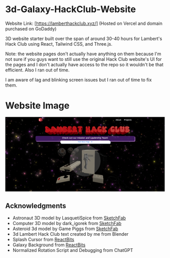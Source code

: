 # 3d-Galaxy-HackClub-Website

Website Link: [https://lamberthackclub.xyz/] (Hosted on Vercel and domain purchased on GoDaddy)

3D website starter built over the span of around 30-40 hours for Lambert's Hack Club using React, Tailwind CSS, and Three.js.  

Note: the website pages don't actually have anything on them because I'm not sure if you guys want to still use the original Hack Club website's UI for the pages and I don't actually have access to the repo so it wouldn't be that efficient. Also I ran out of time.  

I am aware of lag and blinking screen issues but I ran out of time to fix them.


# Website Image
![Screenshot](src/assets/images/Screenshot.png)

## Acknowledgments

  - Astronaut 3D model by LasquetiSpice from [SketchFab](https://sketchfab.com/3d-models/animated-floating-astronaut-in-space-suit-loop-e2c4b146e58141e4b87917456a9970b1)
  - Computer 3D model by dark_igorek from [SketchFab](https://sketchfab.com/3d-models/commodore-64-computer-full-pack-1f43612fa2d54041bbe2bdff8164c2cd)
  - Asteroid 3d model by Game Piggs from [SketchFab](https://sketchfab.com/3d-models/asteroid-2b-game-model-37fe10832d654463bfd0094167c10a2a)
  - 3d Lambert Hack Club text created by me from Blender
  - Splash Cursor from [ReactBits](https://www.reactbits.dev/animations/splash-cursor)
  - Galaxy Background from [ReactBits](https://www.reactbits.dev/backgrounds/galaxy)
  - Normalized Rotation Script and Debugging from ChatGPT








